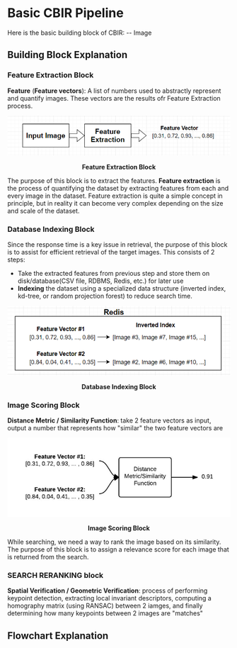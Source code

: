 # Basic CBIR Pipeline
Here is the basic building block of CBIR:
-- Image

## Building Block Explanation

### Feature Extraction Block
**Feature** (**Feature vectors**): A list of numbers used to abstractly represent and quantify images. These vectors are the results ofr Feature Extraction process.
<p align="center">
    <img src="https://github.com/khanhducle/khanhducle.github.io/blob/master/images/Feature_Extraction.PNG">
</p>
<p align="center">
    <b>Feature Extraction Block</b>
</p>

The purpose of this block is to extract the features. **Feature extraction** is the process of quantifying the dataset by extracting features from each and every image in the dataset. Feature extraction is quite a simple concept in principle, but in reality it can become very complex depending on the size and scale of the dataset. 

### Database Indexing Block
Since the response time is a key issue in retrieval, the purpose of this block is to assist for efficient retrieval of the target images. This consists of 2 steps:
- Take the extracted features from previous step and store them on disk/database(CSV file, RDBMS, Redis, etc.) for later use
- **Indexing** the dataset using a specialized data structure (inverted index, kd-tree, or random projection forest) to reduce search time.
<p align="center">
    <img src="https://github.com/khanhducle/khanhducle.github.io/blob/master/images/inverted_index.PNG">
</p>
<p align="center">
    <b>Database Indexing Block</b>
</p>

### Image Scoring Block

**Distance Metric / Similarity Function**: take 2 feature vectors as input, output a number that represents how "similar" the two feature vectors are

<p align="center">
    <img src="https://github.com/khanhducle/khanhducle.github.io/blob/master/images/cbir_comparing_images.jpg">
</p>
<p align="center">
    <b>Image Scoring Block</b>
</p>

While searching, we need a way to rank the image based on its similarity. The purpose of this block is to assign a relevance score for each image that is returned from the search.

### SEARCH RERANKING block
**Spatial Verification / Geometric Verification**: process of performing keypoint detection, extracting local invariant descriptors, computing a homography matrix (using  RANSAC) between 2 iamges, and finally determining how many keypoints between 2 images are "matches"
## Flowchart Explanation
